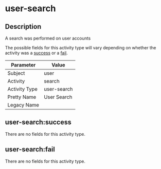 user-search
===========

Description
-----------
A search was performed on user accounts

The possible fields for this activity type will vary depending on whether the activity was a [success](#user-searchsuccess) or a [fail](#user-searchfail).

| Parameter     | Value       |
| ------------- | ----------- |
| Subject       | user        |
| Activity      | search      |
| Activity Type | user-search |
| Pretty Name   | User Search |
| Legacy Name   |             |

user-search:success
-------------------

There are no fields for this activity type.


user-search:fail
----------------

There are no fields for this activity type.
